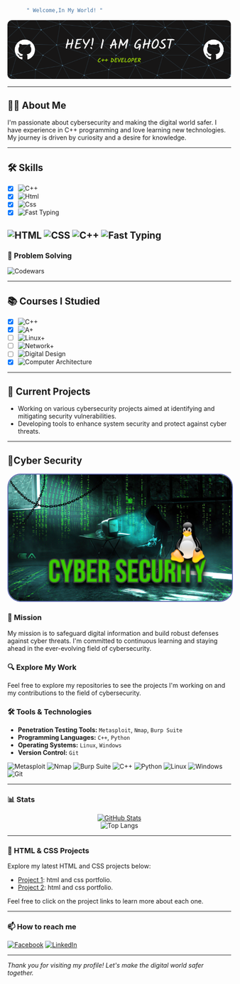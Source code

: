 

```cpp
      " Welcome,In My World! " 
```
<div align="center"> 
    <img src="./github-header-image.png"> 
</div>

---

## 🕵️‍♂️ About Me

I'm passionate about cybersecurity and making the digital world safer. I have experience in C++ programming and love learning new technologies. My journey is driven by curiosity and a desire for knowledge.

---

## 🛠️ Skills

- [x] ![C++](https://img.shields.io/badge/C%2B%2B-50%25-blue)
- [x] ![Html](https://img.shields.io/badge/HTML-50%25-blue)
- [x] ![Css](https://img.shields.io/badge/CSS3-50%25-blue)
- [x] ![Fast Typing](https://img.shields.io/badge/Fast%20Typing-25%20words%20in%2030%20seconds-red)

![HTML](https://img.shields.io/badge/HTML-5-E34F26?logo=html5&logoColor=white)
![CSS](https://img.shields.io/badge/CSS-3-1572B6?logo=css3&logoColor=white)
![C++](https://img.shields.io/badge/C++-11-00599C?logo=c%2B%2B&logoColor=white)
![Fast Typing](https://img.shields.io/badge/Fast_Typing-⌨-brightgreen)
---

### 🧩 Problem Solving

![Codewars](https://github.r2v.ch/codewars?user=0xnedal&name=true&top_languages=true&animation=true&stroke=orange&theme=gradient)


---

## 📚 Courses I Studied

- [x] ![C++](https://img.shields.io/badge/C++-Done-00599C?logo=c%2B%2B&logoColor=white)
- [x] ![A+](https://img.shields.io/badge/CompTIA_A%2B-Now-DA3C2E?logo=comptia&logoColor=white)
- [ ] ![Linux+](https://img.shields.io/badge/CompTIA_Linux%2B-Soon-2C8EBB?logo=linux&logoColor=white)
- [ ] ![Network+](https://img.shields.io/badge/CompTIA_Network%2B-Soon-007396?logo=network&logoColor=white)
- [ ] ![Digital Design](https://img.shields.io/badge/Digital_Logic_Design-Soon-orange?logo=logic-design&logoColor=white)
- [x] ![Computer Architecture](https://img.shields.io/badge/Computer_Architecture-Now-orange?logo=computer&logoColor=white)

---

## 💼 Current Projects

- Working on various cybersecurity projects aimed at identifying and mitigating security vulnerabilities.
- Developing tools to enhance system security and protect against cyber threats.


---

## 🔐Cyber Security

<div align="center">
  <img src="./FD830E17-2E2A-4A43-BF57-CEF65D97697A.jpeg" style="border-radius: 30px; max-width: 100%; border: 2px solid #5e69b1;" alt="Cybersecurity Image">
</div>

### 🚀 Mission

My mission is to safeguard digital information and build robust defenses against cyber threats. I'm committed to continuous learning and staying ahead in the ever-evolving field of cybersecurity.

### 🔍 Explore My Work

Feel free to explore my repositories to see the projects I'm working on and my contributions to the field of cybersecurity.

### 🛠️ Tools & Technologies

- **Penetration Testing Tools:** `Metasploit`, `Nmap`, `Burp Suite`
- **Programming Languages:** `C++`, `Python`
- **Operating Systems:** `Linux`, `Windows`
- **Version Control:** `Git`

![Metasploit](https://img.shields.io/badge/Metasploit-3DDC84?logo=Metasploit&logoColor=white) 
![Nmap](https://img.shields.io/badge/Nmap-00599C?logo=nmap&logoColor=white)
![Burp Suite](https://img.shields.io/badge/Burp_Suite-FF6C37?logo=Burp%20Suite&logoColor=white)
![C++](https://img.shields.io/badge/C++-00599C?logo=c%2B%2B&logoColor=white)
![Python](https://img.shields.io/badge/Python-3776AB?logo=python&logoColor=white)
![Linux](https://img.shields.io/badge/Linux-FCC624?logo=linux&logoColor=black)
![Windows](https://img.shields.io/badge/Windows-0078D6?logo=windows&logoColor=white)
![Git](https://img.shields.io/badge/Git-F05032?logo=git&logoColor=white)

---

### 📊 Stats

<div align="center">
  <a href="https://stats.hyochan.dev/en/stats/0xnedal">
    <img src="https://stats.hyochan.dev/api/github-stats?login=0xnedal" width="600" alt="GitHub Stats">
  </a>
</div>

<div align="center">
  <img src="https://github-readme-stats.vercel.app/api/top-langs/?username=0xnedal&langs_count=8&theme=github_dark_dimmed&card_width=600&border_radius=10.5&border_color=597bc3&text_color=FFFFFF" alt="Top Langs">
</div>

---


### 🎨 HTML & CSS Projects

Explore my latest HTML and CSS projects below:

- [Project 1](https://0xnedal.github.io/0oghost): html and css portfolio.
- [Project 2](https://0xnedal.github.io/0xghost): html and css portfolio.
  
Feel free to click on the project links to learn more about each one.

---

### 📫 How to reach me

 [![Facebook](https://img.shields.io/badge/Facebook-1877F2?logo=facebook&logoColor=white&style=for-the-badge)](https://www.facebook.com/0onedal)
 [![LinkedIn](https://img.shields.io/badge/LinkedIn-0077B5?logo=linkedin&logoColor=white&style=for-the-badge)](https://www.linkedin.com/in/0onedal)

---

*Thank you for visiting my profile! Let's make the digital world safer together.*
